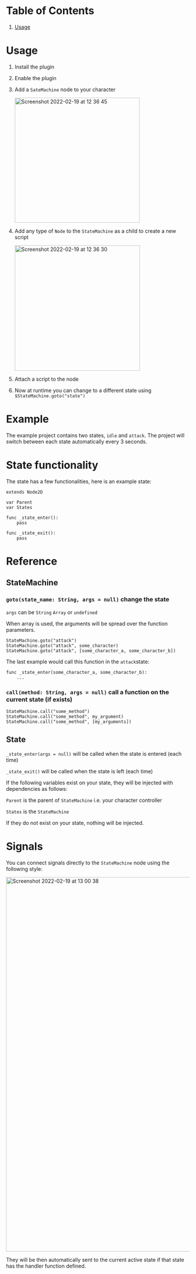 # Table of Contents

1.  [Usage](#org4aefb14)

<a id="org4aefb14"></a>

# Usage

1.  Install the plugin
2.  Enable the plugin
3.  Add a `SateMachine` node to your character

    <img width="342" alt="Screenshot 2022-02-19 at 12 36 45" src="https://user-images.githubusercontent.com/100964/154795429-effb016d-1d2b-4719-b4f9-8dc14f6e23c1.png">

4.  Add any type of `Node` to the `StateMachine` as a child to create a new script

    <img width="343" alt="Screenshot 2022-02-19 at 12 36 30" src="https://user-images.githubusercontent.com/100964/154795416-322c85d7-8557-42a3-9b49-e3607a798512.png">

5.  Attach a script to the node
6.  Now at runtime you can change to a different state using `$StateMachine.goto("state")`

# Example

The example project contains two states, `idle` and `attack`.
The project will switch between each state automatically every 3 seconds.

# State functionality

The state has a few functionalities, here is an example state:

```ddscript
extends Node2D

var Parent
var States

func _state_enter():
    pass

func _state_exit():
    pass
```

# Reference

## StateMachine

### `goto(state_name: String, args = null)` change the state

`args` can be `String` `Array` or `undefined`

When array is used, the arguments will be spread over the function parameters.

```gdscript
StateMachine.goto("attack")
StateMachine.goto("attack", some_character)
StateMachine.goto("attack", [some_character_a, some_character_b])
```

The last example would call this function in the `attack`state:

```gdscript
func _state_enter(some_character_a, some_character_b):
    ...
```

### `call(method: String, args = null)` call a function on the current state (if exists)

```gdscript
StateMachine.call("some_method")
StateMachine.call("some_method", my_argument)
StateMachine.call("some_method", [my_arguments])
```

## State

`_state_enter(args = null)` will be called when the state is entered (each time)

`_state_exit()` will be called when the state is left (each time)

If the following variables exist on your state, they will be injected with dependencies as follows:

`Parent` is the parent of `StateMachine` i.e. your character controller

`States` is the `StateMachine`

If they do not exist on your state, nothing will be injected.

# Signals

You can connect signals directly to the `StateMachine` node using the following style:

<img width="1024" alt="Screenshot 2022-02-19 at 13 00 38" src="https://user-images.githubusercontent.com/100964/154796280-646ee238-583e-4688-b279-304023140a54.png">

They will be then automatically sent to the current active state if that state has the handler function defined.
